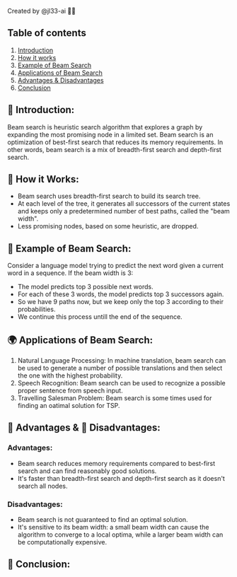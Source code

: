 
Created by @jl33-ai 👦🏻 

## Table of contents 
1. [Introduction](#intro)
2. [How it works](#works)
3. [Example of Beam Search](#example)
4. [Applications of Beam Search](#applications)
5. [Advantages & Disadvantages](#advdisadv)
6. [Conclusion](#conclusion)

<a name="intro"></a>
## 🌟 Introduction:
Beam search is heuristic search algorithm that explores a graph by expanding the most promising node in a limited set. Beam search is an optimization of best-first search that reduces its memory requirements. In other words, beam search is a mix of breadth-first search and depth-first search.

<a name="works"></a>
## 🚀 How it Works:
* Beam search uses breadth-first search to build its search tree.
* At each level of the tree, it generates all successors of the current states and keeps only a predetermined number of best paths, called the "beam width".
* Less promising nodes, based on some heuristic, are dropped.

<a name="example"></a>
## 🎲 Example of Beam Search:
Consider a language model trying to predict the next word given a current word in a sequence. If the beam width is 3:

* The model predicts top 3 possible next words.
* For each of these 3 words, the model predicts top 3 successors again.
* So we have 9 paths now, but we keep only the top 3 according to their probabilities.
* We continue this process untill the end of the sequence.

<a name="applications"></a>
## 🌍 Applications of Beam Search:
1. Natural Language Processing: In machine translation, beam search can be used to generate a number of possible translations and then select the one with the highest probability.
2. Speech Recognition: Beam search can be used to recognize a possible proper sentence from speech input.
3. Travelling Salesman Problem: Beam search is some times used for finding an oatimal solution for TSP.

<a name="advdisadv"></a>
## 🍏 Advantages & 🍎 Disadvantages:
### Advantages:
* Beam search reduces memory requirements compared to best-first search and can find reasonably good solutions.
* It's faster than breadth-first search and depth-first search as it doesn't search all nodes.

### Disadvantages:
* Beam search is not guaranteed to find an optimal solution.
* It's sensitive to its beam width: a small beam width can cause the algorithm to converge to a local optima, while a larger beam width can be computationally expensive.

<a name="conclusion"></a>
## 💫 Conclusion: